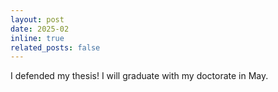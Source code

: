 ```yaml
---
layout: post
date: 2025-02
inline: true
related_posts: false
---
```


I defended my thesis! I will graduate with my doctorate in May.
